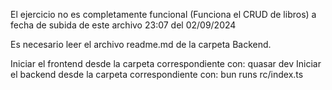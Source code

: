 El ejercicio no es completamente funcional (Funciona el CRUD de libros) a fecha de subida de este archivo 23:07 del 02/09/2024

Es necesario leer el archivo readme.md de la carpeta Backend.

Iniciar el frontend desde la carpeta correspondiente con: quasar dev
Iniciar el backend desde la carpeta correspondiente con: bun runs rc/index.ts

